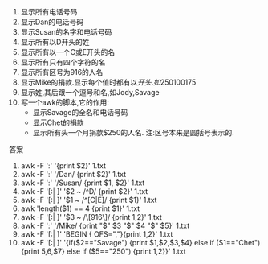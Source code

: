 1. 显示所有电话号码
2. 显示Dan的电话号码
3. 显示Susan的名字和电话号码
4. 显示所有以D开头的姓
5. 显示所有以一个C或E开头的名
6. 显示所有只有四个字符的名
7. 显示所有区号为916的人名
8. 显示Mike的捐款.显示每个值时都有以$开头.如$250$100$175
9. 显示姓,其后跟一个逗号和名,如Jody,Savage
10. 写一个awk的脚本,它的作用:
	 - 显示Savage的全名和电话号码
	 - 显示Chet的捐款
	 - 显示所有头一个月捐款$250的人名.
注:区号本来是圆括号表示的.

答案

1. awk -F ':' '{print $2}' 1.txt 
2. awk -F ':' '/Dan/ {print $2}' 1.txt
3. awk -F ':' '/Susan/ {print $1, $2}' 1.txt
4. awk -F '[:| ]' '$2 ~ /^D/ {print $2}' 1.txt
5. awk -F '[:| ]' '$1 ~ /^[C|E]/ {print $1}' 1.txt
6. awk 'length($1) == 4 {print $1}' 1.txt
7. awk -F '[:| ]' '$3 ~ /\\\[916\\\]/ {print $1,$2}' 1.txt
8. awk -F ':' '/Mike/ {print "$" $3 "$" $4 "$" $5}' 1.txt
9. awk -F '[:| ]' 'BEGIN { OFS=","}{print $1,$2}' 1.txt
10. awk -F '[:| ]' '{if($2=="Savage") {print $1,$2,$3,$4} else if ($1=="Chet") {print $5,$6,$7} else if ($5=="250") {print $1,$2}}' 1.txt


